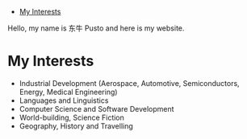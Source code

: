 - [My Interests](#my-interests)


Hello, my name is 东牛 Pusto and here is my website.

# My Interests

- Industrial Development (Aerospace, Automotive, Semiconductors, Energy, Medical Engineering)
- Languages and Linguistics
- Computer Science and Software Development
- World-building, Science Fiction
- Geography, History and Travelling
